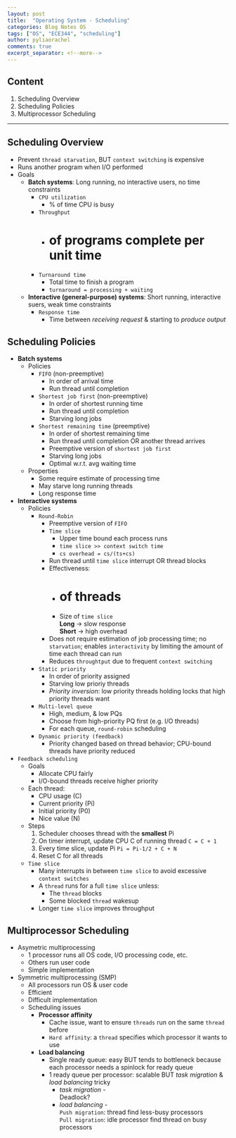 ```yaml
---
layout: post
title:  "Operating System - Scheduling"
categories: Blog Notes OS
tags: ["OS", "ECE344", "scheduling"]
author: pyliaorachel
comments: true
excerpt_separator: <!--more-->
---
```


## Content

1. Scheduling Overview
2. Scheduling Policies
3. Multiprocessor Scheduling

<!--more-->
---
## Scheduling Overview

- Prevent `thread starvation`, BUT `context switching` is expensive
- Runs another program when I/O performed
- Goals
	- __Batch systems__: Long running, no interactive users, no time constraints
		- `CPU utilization`
			- % of time CPU is busy
		- `Throughput`
			- # of programs complete per unit time
		- `Turnaround time`
			- Total time to finish a program
			- `turnaround = processing + waiting`
	- __Interactive (general-purpose) systems__: Short running, interactive suers, weak time constraints
		- `Response time`
			- Time between _receiving request_ & starting to _produce output_

## Scheduling Policies

- __Batch systems__
	- Policies
		- `FIFO` (non-preemptive)
			- In order of arrival time
			- Run thread until completion
		- `Shortest job first` (non-preemptive)
			- In order of shortest running time
			- Run thread until completion
			- Starving long jobs
		- `Shortest remaining time` (preemptive)
			- In order of shortest remaining time
			- Run thread until completion OR another thread arrives
			- Preemptive version of `shortest job first`
			- Starving long jobs
			- Optimal w.r.t. avg waiting time
	- Properties
		- Some require estimate of processing time
		- May starve long running threads
		- Long response time
- __Interactive systems__
	- Policies
		- `Round-Robin`
			- Preemptive version of `FIFO`
			- `Time slice`
				- Upper time bound each process runs 
				- `time slice >> context switch time`
				- `cs overhead = cs/(ts+cs)`
			- Run thread until `time slice` interrupt OR thread blocks
			- Effectiveness:
				- # of threads
				- Size of `time slice`  
					__Long__ -> slow response  
					__Short__ -> high overhead
			- Does not require estimation of job processing time; no `starvation`; enables `interactivity` by limiting the amount of time each thread can run
			- Reduces `throughtput` due to frequent `context switching`
		- `Static priority`
			- In order of priority assigned
			- Starving low prioriy threads
			- _Priority inversion_: low priority threads holding locks that high priority threads want
		- `Multi-level queue`
			- High, medium, & low PQs
			- Choose from high-priority PQ first (e.g. I/O threads)
			- For each queue, `round-robin` scheduling
		- `Dynamic priority (feedback)`
			- Priority changed based on thread behavior; CPU-bound threads have priority reduced
- `Feedback scheduling`
	- Goals
		- Allocate CPU fairly
		- I/O-bound threads receive higher priority
	- Each thread:
		- CPU usage (C)
		- Current priority (Pi)
		- Initial priority (P0)
		- Nice value (N)
	- Steps
		1. Scheduler chooses thread with the __smallest__ Pi
		2. On timer interrupt, update CPU C of running thread `C = C + 1`
		3. Every time slice, update Pi `Pi = Pi-1/2 + C + N`
		4. Reset C for all threads
	- `Time slice`
		- Many interrupts in between `time slice` to avoid excessive `context switches`
		- A `thread` runs for a full `time slice` unless:
			- The `thread` blocks
			- Some blocked `thread` wakesup
		- Longer `time slice` improves throughput

## Multiprocessor Scheduling

- Asymetric multiprocessing
	- 1 processor runs all OS code, I/O processing code, etc.
	- Others run user code
	- Simple implementation
- Symmetric multiprocessing (SMP)
	- All processors run OS & user code
	- Efficient
	- Difficult implementation
	- Scheduling issues
		- __Processor affinity__
			- Cache issue, want to ensure `threads` run on the same `thread` before
			- `Hard affinity`: a `thread` specifies which processor it wants to use
		- __Load balancing__
			- Single ready queue: easy BUT tends to bottleneck because each processor needs a spinlock for ready queue
			- 1 ready queue per processor: scalable BUT _task migration_ & _load balancing_ tricky  
				- _task migration_  -  
					Deadlock?
				- _load balancing_  -  
					`Push migration`: thread find less-busy processors  
					`Pull migration`: idle processor find thread on busy processors
















